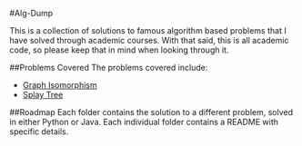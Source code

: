 #Alg-Dump

This is a collection of solutions to famous algorithm based problems that I have solved through academic courses. With that said, this is all academic code, so please keep that in mind when looking through it.

##Problems Covered
The problems covered include:
  * [Graph Isomorphism](http://en.wikipedia.org/wiki/Graph_isomorphism)
  * [Splay Tree](http://en.wikipedia.org/wiki/Splay_tree)

##Roadmap
Each folder contains the solution to a different problem, solved in either Python or Java. Each individual folder contains a README with specific details.
